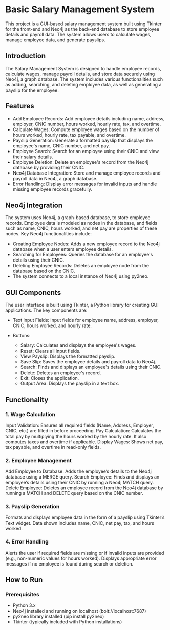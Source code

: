 # Basic Salary Management System
This project is a GUI-based salary management system built using Tkinter for the front-end and Neo4j as the back-end database to store employee details and payroll data. The system allows users to calculate wages, manage employee data, and generate payslips.

## Introduction
The Salary Management System is designed to handle employee records, calculate wages, manage payroll details, and store data securely using Neo4j, a graph database. The system includes various functionalities such as adding, searching, and deleting employee data, as well as generating a payslip for the employee.

## Features
- Add Employee Records: Add employee details including name, address, employer, CNIC number, hours worked, hourly rate, tax, and overtime.
- Calculate Wages: Compute employee wages based on the number of hours worked, hourly rate, tax payable, and overtime.
- Payslip Generation: Generate a formatted payslip that displays the employee's name, CNIC number, and net pay.
- Employee Search: Search for an employee using their CNIC and view their salary details.
- Employee Deletion: Delete an employee's record from the Neo4j database by providing their CNIC.
- Neo4j Database Integration: Store and manage employee records and payroll data in Neo4j, a graph database.
- Error Handling: Display error messages for invalid inputs and handle missing employee records gracefully.

## Neo4j Integration
The system uses Neo4j, a graph-based database, to store employee records. Employee data is modeled as nodes in the database, and fields such as name, CNIC, hours worked, and net pay are properties of these nodes. Key Neo4j functionalities include:

- Creating Employee Nodes: Adds a new employee record to the Neo4j database when a user enters employee details.
- Searching for Employees: Queries the database for an employee's details using their CNIC.
- Deleting Employee Records: Deletes an employee node from the database based on the CNIC.
- The system connects to a local instance of Neo4j using py2neo.

## GUI Components
The user interface is built using Tkinter, a Python library for creating GUI applications. The key components are:

- Text Input Fields: Input fields for employee name, address, employer, CNIC, hours worked, and hourly rate.

- Buttons:
   - Salary: Calculates and displays the employee's wages.
   - Reset: Clears all input fields.
   - View Payslip: Displays the formatted payslip.
   - Save Slip: Saves the employee details and payroll data to Neo4j.
   - Search: Finds and displays an employee's details using their CNIC.
   - Delete: Deletes an employee's record.
   - Exit: Closes the application.
   - Output Area: Displays the payslip in a text box.

## Functionality
### 1. Wage Calculation
Input Validation: Ensures all required fields (Name, Address, Employer, CNIC, etc.) are filled in before proceeding.
Pay Calculation: Calculates the total pay by multiplying the hours worked by the hourly rate. It also computes taxes and overtime if applicable.
Display Wages: Shows net pay, tax payable, and overtime in read-only fields.
### 2. Employee Management
Add Employee to Database: Adds the employee’s details to the Neo4j database using a MERGE query.
Search Employee: Finds and displays an employee’s details using their CNIC by running a Neo4j MATCH query.
Delete Employee: Deletes an employee record from the Neo4j database by running a MATCH and DELETE query based on the CNIC number.
### 3. Payslip Generation
Formats and displays employee data in the form of a payslip using Tkinter’s Text widget.
Data shown includes name, CNIC, net pay, tax, and hours worked.
### 4. Error Handling
Alerts the user if required fields are missing or if invalid inputs are provided (e.g., non-numeric values for hours worked).
Displays appropriate error messages if no employee is found during search or deletion.

## How to Run
### Prerequisites
- Python 3.x
- Neo4j installed and running on localhost (bolt://localhost:7687)
- py2neo library installed (pip install py2neo)
- Tkinter (typically included with Python installations)





